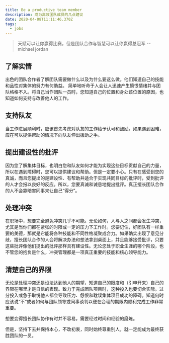 ```yaml
---
title: Be a productive team member
description: 成为高效团队成员的几点建议
date: 2020-04-08T11:11:46.370Z
tags:
  - jobs
---
```


> 天赋可以让你赢得比赛，但是团队合作与智慧可以让你赢得总冠军 -- michael jordan

## 了解实情

出色的团队合作者了解团队需要做什么以及为什么要这么做。他们知道自己的技能和品性对集体的努力有何助益。 简单地听命于人会让人迅速产生愤恨情绪并与团队格格不入。将自己当作团队一员时，您知道自己的位置和身处该位置的原因，也知道如何支持与改善他人的工作。

## 支持队友

当工作进展顺利时，应该首先考虑对队友的工作给予认可和鼓励。如果遇到困难，应在可以提供帮助的情况下向队友伸出援助之手。

## 提出建设性的批评

因为您了解集体目标，也明白您和队友如何才能为实现这些目标贡献自己的力量，所以在遇到障碍时，您可以提供建议和帮助。但是一定要小心。只有在感受到您的真诚，而且您提出的是建设性、有帮助并适合于实现共同目标的批评时，受到批评的人才会报以良好的反应。所以，您要真诚和诚恳地提出批评。真正擅长团队合作的人不会靠暗害同事来让自己“得分”。

## 处理冲突

在职场中，想要完全避免冲突几乎不可能。无论如何，人与人之间都会发生冲突，尤其是当你们都在紧张的时限或一定的压力下工作时。您要记住，好团队有一样重要的美德，那就是它能将各种技能和不同性格凝聚成合力。如果确实出现了意见分歧，擅长团队合作的人会将解决办法和想法拿到桌面上，并且能够接受批评，只要这些批评像他们提出的批评那样具有建设性。无论您处于职业生涯的哪个阶段，也不管您的抱负是什么，冲突管理都是一项真正重要的技能和核心领导能力。

## 清楚自己的界限

无论是处理冲突还是设法达到他人的期望，知道自己的限度和（引申开来）自己的界限在哪里才是自信的表现。致力于完成团队项目时，这种投入也要切合实际。过分投入或急于取悦他人都会导致压力、怨恨和耽误集体项目成功的障碍。知道何时应该说“不”或者如何与团队领导或同事谈判以便在合理的期限内顺利完成工作非常重要。

想要变得擅长团队协作有时并不容易，需要经过时间和经验的磨炼。

但是，坚持下去并保持本心，不改初衷，同时始终尊重别人，就一定能成为最终获胜团队的一员。
